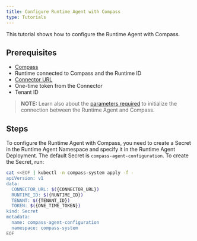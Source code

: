 ```yaml
---
title: Configure Runtime Agent with Compass
type: Tutorials
---
```


This tutorial shows how to configure the Runtime Agent with Compass.

## Prerequisites

- [Compass](https://github.com/kyma-incubator/compass)
- Runtime connected to Compass and the Runtime ID
- [Connector URL](#tutorials-establish-a-secure-connection-with-compass)
- One-time token from the Connector
- Tenant ID

> **NOTE:** Learn also about the [parameters required](#details-runtime-agent-initializing-connection) to initialize the connection between the Runtime Agent and Compass.

## Steps

To configure the Runtime Agent with Compass, you need to create a Secret in the Runtime Agent Namespace and specify it in the Runtime Agent Deployment. The default Secret is `compass-agent-configuration`. To create the Secret, run:

```bash
cat <<EOF | kubectl -n compass-system apply -f -
apiVersion: v1
data:
  CONNECTOR_URL: $({CONNECTOR_URL})
  RUNTIME_ID: $({RUNTIME_ID})
  TENANT: $({TENANT_ID})
  TOKEN: $({ONE_TIME_TOKEN})
kind: Secret
metadata:
  name: compass-agent-configuration
  namespace: compass-system
EOF
```
